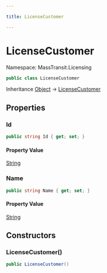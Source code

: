 ```yaml
---

title: LicenseCustomer

---
```


# LicenseCustomer

Namespace: MassTransit.Licensing

```csharp
public class LicenseCustomer
```

Inheritance [Object](https://learn.microsoft.com/en-us/dotnet/api/system.object) → [LicenseCustomer](../masstransit-licensing/licensecustomer)

## Properties

### **Id**

```csharp
public string Id { get; set; }
```

#### Property Value

[String](https://learn.microsoft.com/en-us/dotnet/api/system.string)<br/>

### **Name**

```csharp
public string Name { get; set; }
```

#### Property Value

[String](https://learn.microsoft.com/en-us/dotnet/api/system.string)<br/>

## Constructors

### **LicenseCustomer()**

```csharp
public LicenseCustomer()
```
